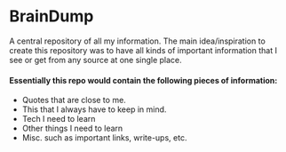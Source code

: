 # BrainDump
A central repository of all my information. The main idea/inspiration to create this repository was to have all kinds of important information that I see or get from any source at one single place.
#### Essentially this repo would contain the following pieces of information:
* Quotes that are close to me.
* This that I always have to keep in mind.
* Tech I need to learn
* Other things I need to learn
* Misc. such as important links, write-ups, etc.

